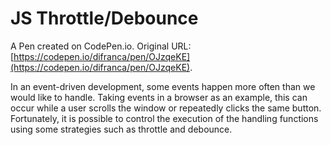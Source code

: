 # JS Throttle/Debounce

A Pen created on CodePen.io. Original URL: [https://codepen.io/difranca/pen/OJzqeKE](https://codepen.io/difranca/pen/OJzqeKE).

In an event-driven development, some events happen more often than we would like to handle. Taking events in a browser as an example, this can occur while a user scrolls the window or repeatedly clicks the same button.
Fortunately, it is possible to control the execution of the handling functions using some strategies such as throttle and debounce.